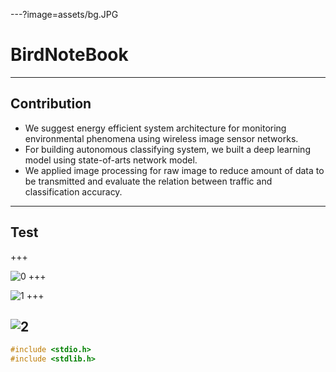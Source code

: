 ---?image=assets/bg.JPG
# BirdNoteBook

---
## Contribution
* We suggest energy efficient system architecture for monitoring environmental phenomena using wireless image sensor networks.
* For building autonomous classifying system, we built a deep learning model using state-of-arts network model.
* We applied image processing for raw image to reduce amount of data to be transmitted and evaluate the relation between traffic and classification accuracy.
---

## Test
+++
<!-- .slide: data-background-transition="none" -->
![0](image=https://raw.githubusercontent.com/Jungmo/BirdCNN/master/readme_img/child1.bmp)
+++
<!-- .slide: data-background-transition="none" -->
![1](image=https://raw.githubusercontent.com/Jungmo/BirdCNN/master/readme_img/child2.bmp)
+++
<!-- .slide: data-background-transition="none" -->
![2](image=https://raw.githubusercontent.com/Jungmo/BirdCNN/master/readme_img/child3.bmp)
---

```C
#include <stdio.h>
#include <stdlib.h>
```
